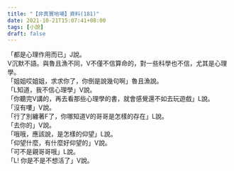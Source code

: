 ```yaml
---
title: "【非真實地場】資料(181)"
date: 2021-10-21T15:07:41+08:00
tags: [小說]
draft: false
---
```


「都是心理作用而已」J說。   
V沉默不語。與魯且漁不同，V不僅不信算命的，對一些科學也不信，尤其是心理學。    
「姐姐哎姐姐，求求你了，你倒是說幾句啊」魯且漁說。  
「L知道，我不信心理學」V說。   
「你聽完V講的，再去看那些心理學的書，就會感覺還不如去玩遊戲」L說。  
「沒有嘍」V說。   
「行了別纏著F了，你哪知道V的哥哥是怎樣的存在」L說。  
「去你的」V說。   
「哦哦，應該說，是怎樣的仰望」L說。  
「仰望什麼，有什麼好仰望的」V說。  
「可不是親哥哥哦」L說。  
「L! 你是不是不想活了」V說。  